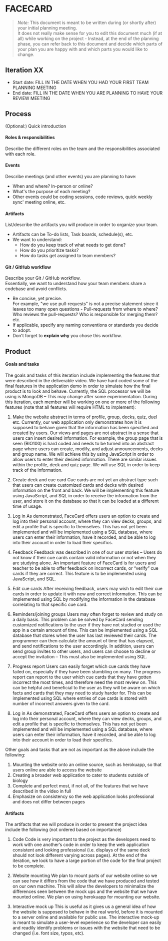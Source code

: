 ﻿# FACECARD

 > _Note:_ This document is meant to be written during (or shortly after) your initial planning meeting.     
 > It does not really make sense for you to edit this document much (if at all) while working on the project - Instead, at the end of the planning phase, you can refer back to this document and decide which parts of your plan you are happy with and which parts you would like to change.


## Iteration XX

 * Start date: FILL IN THE DATE WHEN YOU HAD YOUR FIRST TEAM PLANNING MEETING
 * End date: FILL IN THE DATE WHEN YOU ARE PLANNING TO HAVE YOUR REVIEW MEETING

## Process

(Optional:) Quick introduction

#### Roles & responsibilities

Describe the different roles on the team and the responsibilities associated with each role.

#### Events

Describe meetings (and other events) you are planning to have:

 * When and where? In-person or online?
 * What's the purpose of each meeting?
 * Other events could be coding sessions, code reviews, quick weekly sync' meeting online, etc.

#### Artifacts

List/describe the artifacts you will produce in order to organize your team.       

 * Artifacts can be To-do lists, Task boards, schedule(s), etc.
 * We want to understand:
   * How do you keep track of what needs to get done?
   * How do you prioritize tasks?
   * How do tasks get assigned to team members?

#### Git / GitHub workflow

Describe your Git / GitHub workflow.     
Essentially, we want to understand how your team members share a codebase and avoid conflicts.

 * Be concise, yet precise.      
For example, "we use pull-requests" is not a precise statement since it leaves too many open questions - Pull-requests from where to where? Who reviews the pull-requests? Who is responsible for merging them? etc.
 * If applicable, specify any naming conventions or standards you decide to adopt.
 * Don't forget to **explain why** you chose this workflow.

## Product

#### Goals and tasks

The goals and tasks of this iteration include implementing the features that were described in the deliverable video. We have hard coded some of the final features in the application demo in order to simulate how the final product is to look and behave. Currently, the SQL processor we will be using is MongoDB – This may change after some experimentation. During this iteration, each member will be working on one or more of the following features (note that all features will require HTML to implement):  

1. Make the website abstract in terms of profile, group, decks, quiz, duel etc.
Currently, our web application only demonstrates how it is supposed to behave given that the information has been specified and created by users. Our views and pages are not abstract in a sense that users can insert desired information. For example, the group page that is seen (BIO100) is hard coded and needs to be turned into an abstract page where users can create, modify, and adjust announcements, decks and group name. We will achieve this by using JavaScript in order to allow users to enter their desired information. There are similar issues within the profile, deck and quiz page. We will use SQL in order to keep track of the information. 

2. Create deck and cue card
Cue cards are not yet an abstract type such that users can create customized cards and decks with desired information on the front and back. We will be implementing this feature using JavaScript, and SQL in order to receive the information from the user, and store it on the database so that it can be loaded at a different time of usage.

3. Log in 
As demonstrated, FaceCard offers users an option to create and log into their personal account, where they can view decks, groups, and edit a profile that is specific to themselves. This has not yet been implemented and will be implemented using a SQL database, where users can enter their information, have it recorded, and be able to log into their account in order to load their specifics. 

3. Feedback 
Feedback was described in one of our user stories – Users do not know if their cue cards contain valid information or not when they are studying alone. An important feature of FaceCard is for users and teacher to be able to offer feedback on incorrect cards, or “verify” cue cards if they are correct. This feature is to be implemented using JavaScript, and SQL. 

4. Edit cue cards
After receiving feedback, users may wish to edit their cue cards in order to update it with new and correct information. This can be implemented using SQL by modifying the information in the database correlating to that specific cue card.

5. Reminders/joining groups 
Users may often forget to review and study on a daily basis. This problem can be solved by FaceCard sending customized notifications to the user if they have not studied or used the app in a certain amount of time. This can be implemented using a SQL database that stores when the user has last reviewed their cards. The programmer can then calculate the amount of time that has elapsed, and send notifications to the user accordingly. In addition, users can send group invites to other users, and users can choose to decline or accept the invitation – This must also be implemented using SQL. 

6. Progress report
Users can easily forget which cue cards they have failed on, especially if they have been stumbling on many. The progress report can report to the user which cue cards that they have gotten incorrect the most times, and therefore need the most review on. This can be helpful and beneficial to the user as they will be aware on which facts and cards that they may need to study harder for. This can be implemented using SQL where entries of cue cards is stored with number of incorrect answers given to the card.   

7. Log in 
As demonstrated, FaceCard offers users an option to create and log into their personal account, where they can view decks, groups, and edit a profile that is specific to themselves. This has not yet been implemented and will be implemented using a SQL database, where users can enter their information, have it recorded, and be able to log into their account in order to load their specifics. 
 
Other goals and tasks that are not as important as the above include the following: 
1. Mounting the website onto an online source, such as herokuapp, so that users online are able to access the website 
2. Creating a broader web application to cater to students outside of biology
3. Complete and perfect most, if not all, of the features that we have described in the video in full 
4. Emphasize on consistency so the web application looks professional and does not differ between pages

#### Artifacts

The artifacts that we will produce in order to present the project idea include the following (not ordered based on importance) 

1. Code 
Code is very important to the project as the developers need to work with one another’s code in order to keep the web application consistent and looking professional (i.e. displays of the same deck should not look different varying across pages). At the end of the iteration, we look to have a large portion of the code for the final project to be complete.

2. Website mounting
We plan to mount parts of our website online so we can see how it differs from the code that we have produced and tested on our own machine. This will allow the developers to minimalize the differences seen between the mock ups and the website that we have mounted online. We plan on using herokuapp for mounting our website. 


3. Interactive mock up
This is useful as it gives us a general idea of how the website is supposed to behave in the real world, before it is mounted to a server online and available for public use. The interactive mock-up is meant to simulate a user-level experience so the developer can easily and readily identify problems or issues with the website that need to be changed (i.e. font size, typos, etc).  